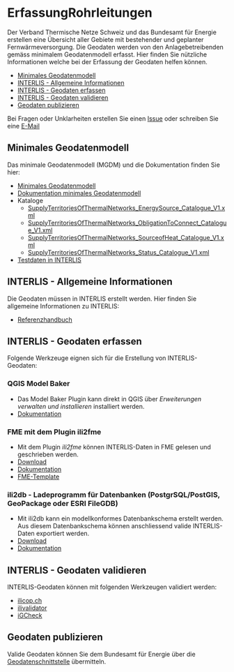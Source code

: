 # ErfassungRohrleitungen

Der Verband Thermische Netze Schweiz und das Bundesamt für Energie erstellen eine Übersicht aller Gebiete mit bestehender und geplanter Fernwärmeversorgung. Die Geodaten werden von den Anlagebetreibenden gemäss minimalem Geodatenmodell erfasst. Hier finden Sie nützliche Informationen welche bei der Erfassung der Geodaten helfen können.

* [Minimales Geodatenmodell](https://github.com/SFOE/ErfassungVersorgungsgebieteThermischerNetze/tree/main#minimales-geodatenmodell)
* [INTERLIS - Allgemeine Informationen](https://github.com/SFOE/ErfassungVersorgungsgebieteThermischerNetze/tree/main#interlis---allgemeine-informationen)
* [INTERLIS - Geodaten erfassen](https://github.com/SFOE/ErfassungVersorgungsgebieteThermischerNetze/tree/main#interlis---geodaten-erfassen)
* [INTERLIS - Geodaten validieren](https://github.com/SFOE/ErfassungVersorgungsgebieteThermischerNetze/tree/main#interlis---geodaten-validieren)
* [Geodaten publizieren](https://github.com/SFOE/ErfassungVersorgungsgebieteThermischerNetze/tree/main#geodaten-publizieren)

Bei Fragen oder Unklarheiten erstellen Sie einen [Issue](https://github.com/SFOE/ErfassungVersorgungsgebieteThermischerNetze/issues) oder schreiben Sie eine [E-Mail](mailto:geoinformation@bfe.admin.ch)



## Minimales Geodatenmodell
Das minimale Geodatenmodell (MGDM) und die Dokumentation finden Sie hier:
* [Minimales Geodatenmodell](https://models.geo.admin.ch/BFE/SupplyTerritoriesOfThermalNetworks_V1.ili)
* [Dokumentation minimales Geodatenmodell](https://www.bfe.admin.ch/bfe/de/home/versorgung/statistik-und-geodaten/geoinformation/geodaten/thermische-netze/versorgungsgebiete-thermischer-netze.html)
* Kataloge
  * [SupplyTerritoriesOfThermalNetworks_EnergySource_Catalogue_V1.xml](https://models.geo.admin.ch/BFE/SupplyTerritoriesOfThermalNetworks_EnergySource_Catalogue_V1.xml)
  * [SupplyTerritoriesOfThermalNetworks_ObligationToConnect_Catalogue_V1.xml](https://models.geo.admin.ch/BFE/SupplyTerritoriesOfThermalNetworks_ObligationToConnect_Catalogue_V1.xml)
  * [SupplyTerritoriesOfThermalNetworks_SourceofHeat_Catalogue_V1.xml](https://models.geo.admin.ch/BFE/SupplyTerritoriesOfThermalNetworks_SourceofHeat_Catalogue_V1.xml)
  * [SupplyTerritoriesOfThermalNetworks_Status_Catalogue_V1.xml](https://models.geo.admin.ch/BFE/SupplyTerritoriesOfThermalNetworks_Status_Catalogue_V1.xml)
* [Testdaten in INTERLIS](https://uvek-gis.admin.ch/BFE/berichte/VersorgungsgebieteThermischerNetze/Testdaten_Interlis.zip)

## INTERLIS - Allgemeine Informationen
Die Geodaten müssen in INTERLIS erstellt werden. Hier finden Sie allgemeine Informationen zu INTERLIS:
* [Referenzhandbuch](https://www.interlis.ch/dokumentation/interlis-2)

## INTERLIS - Geodaten erfassen
Folgende Werkzeuge eignen sich für die Erstellung von INTERLIS-Geodaten:

### QGIS Model Baker
* Das Model Baker Plugin kann direkt in QGIS über *Erweiterungen verwalten und installieren* installiert werden.
* [Dokumentation](https://opengisch.github.io/QgisModelBaker/de/)

### FME mit dem Plugin ili2fme
* Mit dem Plugin *ili2fme* können INTERLIS-Daten in FME gelesen und geschrieben werden.
* [Download](https://www.interlis.ch/downloads/ili2fme)
* [Dokumentation](https://www.geo.admin.ch/de/geodatenmodelle/)
* [FME-Template](https://uvek-gis.admin.ch/BFE/berichte/VersorgungsgebieteThermischerNetze/FME_Template_DE.zip)

### ili2db - Ladeprogramm für Datenbanken (PostgrSQL/PostGIS, GeoPackage oder ESRI FileGDB)
* Mit ili2db kann ein modellkonformes Datenbankschema erstellt werden. Aus diesem Datenbankschema können anschliessend valide INTERLIS-Daten exportiert werden.
* [Download](https://www.interlis.ch/downloads/ili2db)
* [Dokumentation](https://github.com/claeis/ili2db/blob/master/docs/ili2db.rst)

## INTERLIS - Geodaten validieren
INTERLIS-Geodaten können mit folgenden Werkzeugen validiert werden:
* [ilicop.ch](https://ilicop.ch/)
* [ilivalidator](https://www.interlis.ch/downloads/ilivalidator)
* [iGCheck](https://www.interlis.ch/downloads/igcheck)

## Geodaten publizieren
Valide Geodaten können Sie dem Bundesamt für Energie über die [Geodatenschnittstelle](https://github.com/SFOE/GeodatenschnittstelleDokumentation) übermitteln.
